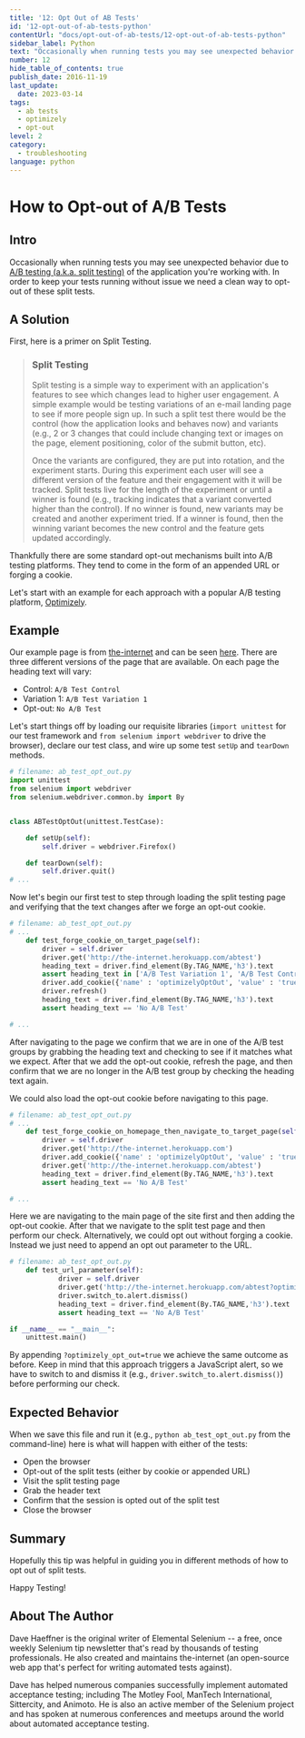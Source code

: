 ```yaml
---
title: '12: Opt Out of AB Tests'
id: '12-opt-out-of-ab-tests-python'
contentUrl: "docs/opt-out-of-ab-tests/12-opt-out-of-ab-tests-python"
sidebar_label: Python 
text: "Occasionally when running tests you may see unexpected behavior due to A/B testing of the application you're working with. In order to keep your tests running without issue we need a clean way to opt-out of these split tests."
number: 12
hide_table_of_contents: true
publish_date: 2016-11-19
last_update:
  date: 2023-03-14
tags:
  - ab tests
  - optimizely
  - opt-out
level: 2
category:
  - troubleshooting
language: python
---
```


# How to Opt-out of A/B Tests

## Intro

Occasionally when running tests you may see unexpected behavior due to [A/B testing (a.k.a. split testing)](http://en.wikipedia.org/wiki/A/B_testing) of the application you're working with. In order to keep your tests running without issue we need a clean way to opt-out of these split tests.

## A Solution

First, here is a primer on Split Testing.
>### Split Testing
>Split testing is a simple way to experiment with an application's features to see which changes lead to higher user engagement. A simple example would be testing variations of an e-mail landing page to see if more people sign up. In such a split test there would be the control (how the application looks and behaves now) and variants (e.g., 2 or 3 changes that could include changing text or images on the page, element positioning, color of the submit button, etc).
>
>Once the variants are configured, they are put into rotation, and the experiment starts. During this experiment each user will see a different version of the feature and their engagement with it will be tracked. Split tests live for the length of the experiment or until a winner is found (e.g., tracking indicates that a variant converted higher than the control). If no winner is found, new variants may be created and another experiment tried. If a winner is found, then the winning variant becomes the new control and the feature gets updated accordingly.


Thankfully there are some standard opt-out mechanisms built into A/B testing platforms. They tend to come in the form of an appended URL or forging a cookie.

Let's start with an example for each approach with a popular A/B testing platform, [Optimizely](https://www.optimizely.com/).

## Example

Our example page is from [the-internet](http://github.com/tourdedave/the-internet) and can be seen [here](http://the-internet.herokuapp.com/abtest). There are three different versions of the page that are available. On each page the heading text will vary:

+ Control: `A/B Test Control`
+ Variation 1: `A/B Test Variation 1`
+ Opt-out: `No A/B Test`

Let's start things off by loading our requisite libraries (`import unittest` for our test framework and `from selenium import webdriver` to drive the browser), declare our test class, and wire up some test `setUp` and `tearDown` methods.

```python
# filename: ab_test_opt_out.py
import unittest
from selenium import webdriver
from selenium.webdriver.common.by import By


class ABTestOptOut(unittest.TestCase):

    def setUp(self):
        self.driver = webdriver.Firefox()

    def tearDown(self):
        self.driver.quit()
# ...
```

Now let's begin our first test to step through loading the split testing page and verifying that the text changes after we forge an opt-out cookie.

```python
# filename: ab_test_opt_out.py
# ...
    def test_forge_cookie_on_target_page(self):
        driver = self.driver
        driver.get('http://the-internet.herokuapp.com/abtest')
        heading_text = driver.find_element(By.TAG_NAME,'h3').text
        assert heading_text in ['A/B Test Variation 1', 'A/B Test Control']
        driver.add_cookie({'name' : 'optimizelyOptOut', 'value' : 'true'})
        driver.refresh()
        heading_text = driver.find_element(By.TAG_NAME,'h3').text
        assert heading_text == 'No A/B Test'

# ...
```

After navigating to the page we confirm that we are in one of the A/B test groups by grabbing the heading text and checking to see if it matches what we expect. After that we add the opt-out cookie, refresh the page, and then confirm that we are no longer in the A/B test group by checking the heading text again.

We could also load the opt-out cookie before navigating to this page.

```python
# filename: ab_test_opt_out.py
# ...
    def test_forge_cookie_on_homepage_then_navigate_to_target_page(self):
        driver = self.driver
        driver.get('http://the-internet.herokuapp.com')
        driver.add_cookie({'name' : 'optimizelyOptOut', 'value' : 'true'})
        driver.get('http://the-internet.herokuapp.com/abtest')
        heading_text = driver.find_element(By.TAG_NAME,'h3').text
        assert heading_text == 'No A/B Test'

# ...
```

Here we are navigating to the main page of the site first and then adding the opt-out cookie. After that we navigate to the split test page and then perform our check. Alternatively, we could opt out without forging a cookie. Instead we just need to append an opt out parameter to the URL.

```python
# filename: ab_test_opt_out.py
    def test_url_parameter(self):
            driver = self.driver
            driver.get('http://the-internet.herokuapp.com/abtest?optimizely_opt_out=true')
            driver.switch_to.alert.dismiss()
            heading_text = driver.find_element(By.TAG_NAME,'h3').text
            assert heading_text == 'No A/B Test'

if __name__ == "__main__":
    unittest.main()
```

By appending `?optimizely_opt_out=true` we achieve the same outcome as before. Keep in mind that this approach triggers a JavaScript alert, so we have to switch to and dismiss it (e.g., `driver.switch_to.alert.dismiss()`) before performing our check.

## Expected Behavior

When we save this file and run it (e.g., `python ab_test_opt_out.py` from the command-line) here is what will happen with either of the tests:

+ Open the browser
+ Opt-out of the split tests (either by cookie or appended URL)
+ Visit the split testing page
+ Grab the header text
+ Confirm that the session is opted out of the split test
+ Close the browser

## Summary

Hopefully this tip was helpful in guiding you in different methods of how to opt out of split tests.

Happy Testing!

## About The Author

Dave Haeffner is the original writer of Elemental Selenium -- a free, once weekly Selenium tip newsletter that's read by thousands of testing professionals. He also created and maintains the-internet (an open-source web app that's perfect for writing automated tests against).

Dave has helped numerous companies successfully implement automated acceptance testing; including The Motley Fool, ManTech International, Sittercity, and Animoto. He is also an active member of the Selenium project and has spoken at numerous conferences and meetups around the world about automated acceptance testing.
